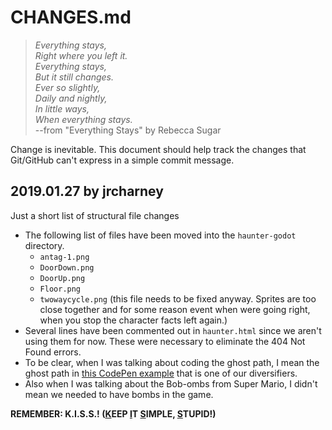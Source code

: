 # CHANGES.md

> *Everything stays,*<br>
> *Right where you left it.*<br>
> *Everything stays,*<br>
> *But it still changes.*<br>
> *Ever so slightly,*<br>
> *Daily and nightly,*<br>
> *In little ways,*<br>
> *When everything stays.*<br>
> --from "Everything Stays" by Rebecca Sugar

Change is inevitable. This document should help track the changes that Git/GitHub can't express in a simple commit message.

## 2019.01.27 by jrcharney

Just a short list of structural file changes

* The following list of files have been moved into the `haunter-godot` directory.
    - `antag-1.png`
    - `DoorDown.png`
    - `DoorUp.png`
    - `Floor.png`
    - `twowaycycle.png` (this file needs to be fixed anyway. Sprites are too close together and for some reason event when were going right, when you stop the character facts left again.)
* Several lines have been commented out in `haunter.html` since we aren't using them for now.  These were necessary to eliminate the 404 Not Found errors. 
* To be clear, when I was talking about coding the ghost path, I mean the ghost path in [this CodePen example](https://codepen.io/jrcharney/pen/roJdde) that is one of our diversifiers.
* Also when I was talking about the Bob-ombs from Super Mario, I didn't mean we needed to have bombs in the game.

**REMEMBER: K.I.S.S.! (<u>K</u>EEP <u>I</u>T <u>S</u>IMPLE, <u>S</u>TUPID!)**
